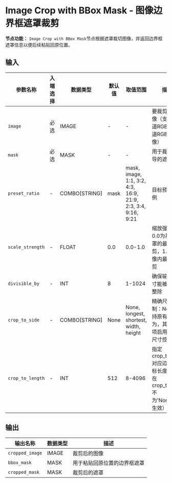 # Image Crop with BBox Mask - 图像边界框遮罩裁剪

**节点功能：** `Image Crop with BBox Mask`节点根据遮罩裁切图像，并返回边界框遮罩信息以便后续粘贴回原位置。

## 输入

| 参数名称 | 入端选择 | 数据类型 | 默认值 | 取值范围 | 描述 |
| -------- | -------- | -------- | ------ | -------- | ---- |
| `image` | 必选 | IMAGE | - | - | 要裁剪的图像（支持3通道RGB和4通道RGBA图像） |
| `mask` | 必选 | MASK | - | - | 用于裁剪引导的遮罩 |
| `preset_ratio` | - | COMBO[STRING] | mask | mask, image, 1:1, 3:2, 4:3, 16:9, 21:9, 2:3, 3:4, 9:16, 9:21 | 目标预设比例 |
| `scale_strength` | - | FLOAT | 0.0 | 0.0-1.0 | 缩放强度：0.0为基于遮罩的最小裁剪，1.0为图像内最大裁剪 |
| `divisible_by` | - | INT | 8 | 1-1024 | 确保输出尺寸能被此值整除 |
| `crop_to_side` | - | COMBO[STRING] | None | None, longest, shortest, width, height | 精确尺寸控制：None保持原有行为，其他选项启用精确尺寸控制 |
| `crop_to_length` | - | INT | 512 | 8-4096 | 指定crop_to_side对应边的目标长度（仅在crop_to_side不为'None'时生效） |

## 输出

| 输出名称 | 数据类型 | 描述 |
|---------|----------|------|
| `cropped_image` | IMAGE | 裁剪后的图像 |
| `bbox_mask` | MASK | 用于粘贴回原位置的边界框遮罩 |
| `cropped_mask` | MASK | 裁剪后的遮罩 |